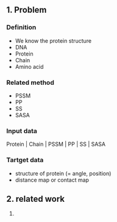 ## 1. Problem 

### Definition 
* We know the protein structure
* DNA  
* Protein  
* Chain  
* Amino acid  

### Related method
* PSSM  
* PP  
* SS  
* SASA  

### Input data  

Protein | Chain | PSSM | PP | SS | SASA

### Tartget data 

* structure of protein (= angle, position)  
* distance map or contact map  

## 2. related work 

1. 
